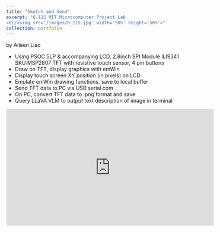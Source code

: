 ```yaml
---
title: "Sketch and Send"
excerpt: "6.115 MIT Microcomputer Project Lab
<br/><img src='/images/6_115.jpg' width='50%' height='50%'>"
collection: portfolio
---
```

by Aileen Liao

* Using PSOC 5LP & accompanying LCD,  2.8inch SPI Module ILI9341 SKU:MSP2807 TFT with resistive touch sensor, 4 pin buttons
* Draw on TFT, display graphics with emWin
* Display touch screen XY position (in pixels) on LCD 
* Emulate emWin drawing functions, save to local buffer
* Send TFT data to PC via USB serial com
* On PC, convert TFT data to .png format and save
* Query LLaVA VLM to output text description of image in terminal

<iframe width="560" height="315" src="https://www.youtube.com/embed/ZxwiqZnWnI4?si=-N6uwmWWkUXxlk0B" title="YouTube video player" frameborder="0" allowfullscreen></iframe>
